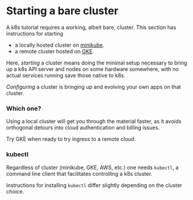 # Starting a bare cluster

[minikube]: https://github.com/kubernetes/minikube/releases
[GKE]: https://cloud.google.com/container-engine

A k8s tutorial requires a working, albeit bare,
cluster.  This section has instructions for starting

 * a locally hosted cluster on [minikube].
 * a remote cluster hosted on [GKE].

Here, _starting_ a cluster means doing the minimal
setup necessary to bring up a k8s API server and nodes
on some hardware somewhere, with no actual services
running save those native to k8s.

_Configuring_ a cluster is bringing up and evolving
your own apps on that cluster.

### Which one?

Using a local cluster will get you through the material
faster, as it avoids orthogonal detours into cloud
authentication and billing issues.

Try GKE when ready to try ingress to a remote cloud.


### kubectl

Regardless of cluster (minikube, GKE, AWS, etc.)  one
needs `kubectl`, a command line client that facilitates
controlling a k8s cluster.

Instructions for installing `kubectl` differ slightly
depending on the cluster choice.
